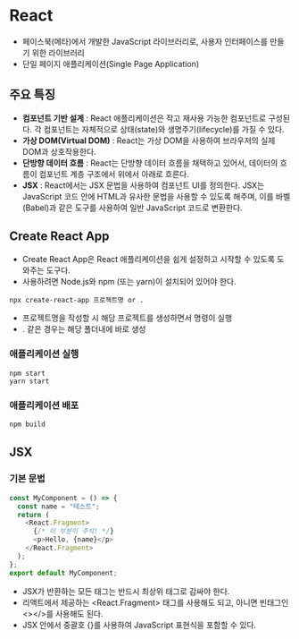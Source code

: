# React

- 페이스북(메타)에서 개발한 JavaScript 라이브러리로, 사용자 인터페이스를 만들기 위한 라이브러리
- 단일 페이지 애플리케이션(Single Page Application)

## 주요 특징

- **컴포넌트 기반 설계** : React 애플리케이션은 작고 재사용 가능한 컴포넌트로 구성된다. 각 컴포넌트는 자체적으로 상태(state)와 생명주기(lifecycle)를 가질 수 있다.
- **가상 DOM(Virtual DOM)** : React는 가상 DOM을 사용하여 브라우저의 실제 DOM과 상호작용한다.
- **단방향 데이터 흐름** : React는 단방향 데이터 흐름을 채택하고 있어서, 데이터의 흐름이 컴포넌트 계층 구조에서 위에서 아래로 흐른다.
- **JSX** : React에서는 JSX 문법을 사용하여 컴포넌트 UI를 정의한다. JSX는 JavaScript 코드 안에 HTML과 유사한 문법을 사용할 수 있도록 해주며, 이를 바벨(Babel)과 같은 도구를 사용하여 일반 JavaScript 코드로 변환한다.

## Create React App

- Create React App은 React 애플리케이션을 쉽게 설정하고 시작할 수 있도록 도와주는 도구다.
- 사용하려면 Node.js와 npm (또는 yarn)이 설치되어 있어야 한다.

```
npx create-react-app 프로젝트명 or .
```

- 프로젝트명을 작성할 시 해당 프로젝트를 생성하면서 명령이 실행
- . 같은 경우는 해당 폴더내에 바로 생성

### 애플리케이션 실행

```
npm start
yarn start
```

### 애플리케이션 배포

```
npm build
```

## JSX

### 기본 문법

```js
const MyComponent = () => {
  const name = "테스트";
  return (
    <React.Fragment>
      {/* 이 부분이 주석! */}
      <p>Hello, {name}</p>
    </React.Fragment>
  );
};
export default MyComponent;
```

- JSX가 반환하는 모든 태그는 반드시 최상위 태그로 감싸야 한다.
- 리액트에서 제공하는 <React.Fragment> 태그를 사용해도 되고, 아니면 빈태그인 <></>를 사용해도 된다.
- JSX 안에서 중괄호 {}를 사용하여 JavaScript 표현식을 포함할 수 있다.
